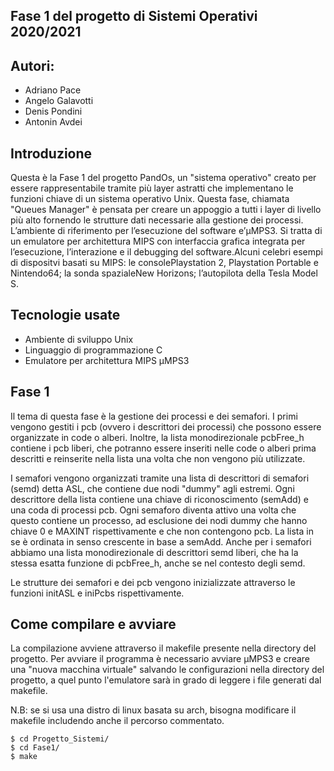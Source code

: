 ## Fase 1 del progetto di Sistemi Operativi 2020/2021

## Autori:

- Adriano Pace
- Angelo Galavotti
- Denis Pondini
- Antonin Avdei

## Introduzione

Questa è la Fase 1 del progetto PandOs, un "sistema operativo" creato per essere rappresentabile tramite più layer astratti che implementano le funzioni chiave di un sistema operativo Unix.
Questa fase, chiamata "Queues Manager" è pensata per creare un appoggio a tutti i layer di livello più alto fornendo le strutture dati necessarie alla gestione dei processi.
L’ambiente di riferimento per l’esecuzione del software e’μMPS3. Si tratta di un emulatore per architettura MIPS con interfaccia grafica integrata per l’esecuzione, l’interazione e il debugging del software.Alcuni celebri esempi di dispositvi basati su MIPS: le consolePlaystation 2, Playstation Portable e Nintendo64; la sonda spazialeNew Horizons; l’autopilota della Tesla Model S.

## Tecnologie usate

* Ambiente di sviluppo Unix
* Linguaggio di programmazione C
* Emulatore per architettura MIPS μMPS3

## Fase 1

Il tema di questa fase è la gestione dei processi e dei semafori. I primi vengono gestiti i pcb (ovvero i descrittori dei processi) che possono essere organizzate in code o alberi. Inoltre, la lista monodirezionale pcbFree_h contiene i pcb liberi, che potranno essere inseriti nelle code o alberi prima descritti e reinserite nella lista una volta che non vengono più utilizzate.

I semafori vengono organizzati tramite una lista di descrittori di semafori (semd) detta ASL, che contiene due nodi "dummy" agli estremi. Ogni descrittore della lista contiene una chiave di riconoscimento (semAdd) e una coda di processi pcb. Ogni semaforo diventa attivo una volta che questo contiene un processo, ad esclusione dei nodi dummy che hanno chiave 0 e MAXINT rispettivamente e che non contengono pcb. La lista in se è ordinata in senso crescente in base a semAdd. Anche per i semafori abbiamo una lista monodirezionale di descrittori semd liberi, che ha la stessa esatta funzione di pcbFree_h, anche se nel contesto degli semd.

Le strutture dei semafori e dei pcb vengono inizializzate attraverso le funzioni initASL e iniPcbs rispettivamente.


## Come compilare e avviare

La compilazione avviene attraverso il makefile presente nella directory del progetto. Per avviare il programma è necessario avviare μMPS3 e creare una "nuova macchina virtuale" salvando le configurazioni nella directory del progetto, a quel punto l'emulatore sarà in grado di leggere i file generati dal makefile.

N.B: se si usa una distro di linux basata su arch, bisogna modificare il makefile includendo anche il percorso commentato.

```
$ cd Progetto_Sistemi/
$ cd Fase1/
$ make
```
